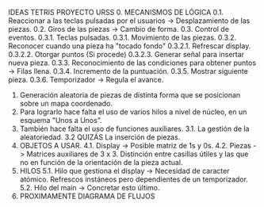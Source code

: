 IDEAS TETRIS PROYECTO URSS
0.  MECANISMOS DE LÓGICA
    0.1. Reaccionar a las teclas pulsadas por el usuarios -> Desplazamiento de las piezas.
    0.2. Giros de las piezas -> Cambio de forma.
    0.3. Control de eventos.
        0.3.1. Teclas pulsadas.
        0.3.1. Movimiento de las piezas.
        0.3.2. Reconocer cuando una pieza ha "tocado fondo"
               0.3.2.1. Refrescar display.
               0.3.2.2. Otorgar puntos (Si procede)
               0.3.2.3. Generar señal para insertar nueva pieza.
        0.3.3. Reconocimiento de las condiciones para obtener puntos -> Filas llena.
        0.3.4. Incremento de la puntuación.
        0.3.5. Mostrar siguiente pieza.
        0.3.6. Temporizador -> Regula el avance.
1.  Generación aleatoria de piezas de distinta forma que se posicionan sobre un mapa coordenado.
2.  Para lograrlo hace falta el uso de varios hilos a nivel de núcleo, en un esquema "Unos a Unos".
3.  También hace falta el uso de funciones auxiliares.
    3.1. La gestión de la aleatoriedad.
    3.2  QUIZÁS La inserción de piezas.
4. OBJETOS A USAR.
   4.1. Display -> Posible matriz de 1s y 0s.
   4.2. Piezas -> Matrices auxiliares de 3 x 3. Distinción entre casillas útiles y las que no en función de la orientación de la pieza actual.
5. HILOS
   5.1. Hilo que gestiona el display -> Necesidad de caracter atómico. Refrescos instáneos pero dependientes de un temporizador.
   5.2. Hilo del main -> Concretar esto último.
6. PROXIMAMENTE DIAGRAMA DE FLUJOS
